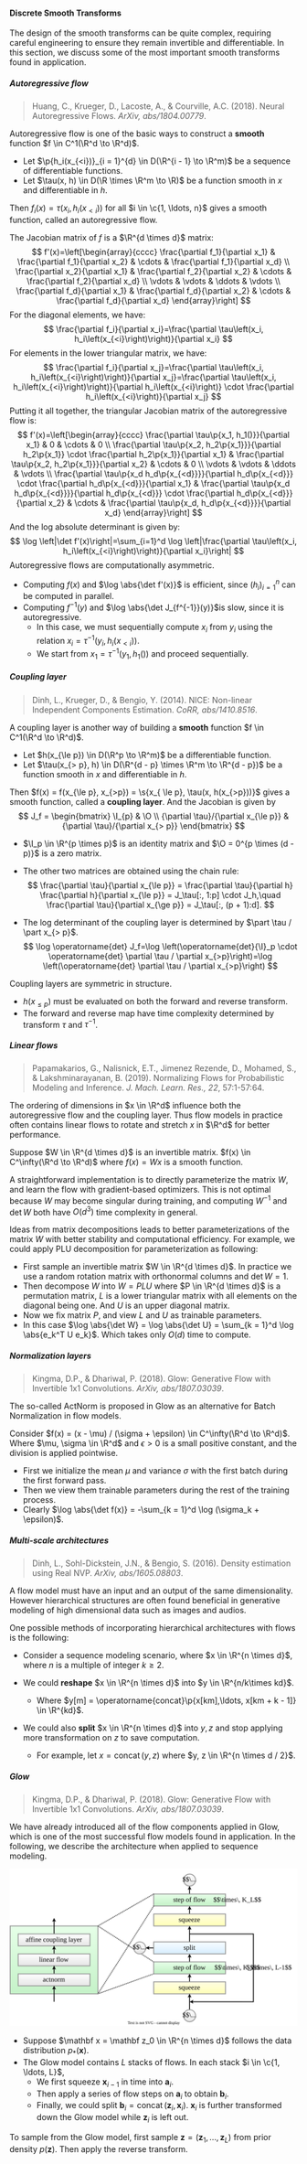 #### Discrete Smooth Transforms

The design of the smooth transforms can be quite complex, requiring careful engineering to ensure they remain invertible and differentiable. In this section, we discuss some of the most important smooth transforms found in application.

##### Autoregressive flow

> Huang, C., Krueger, D., Lacoste, A., & Courville, A.C. (2018). Neural Autoregressive Flows. *ArXiv, abs/1804.00779*.

Autoregressive flow is one of the basic ways to construct a **smooth** function $f \in C^1(\R^d \to \R^d)$.

- Let $\p{h_i(x_{<i})}_{i = 1}^{d} \in D(\R^{i - 1} \to \R^m)$  be a sequence of differentiable functions.
- Let $\tau(x, h) \in D(\R \times \R^m \to \R)$ be a function smooth in $x$ and differentiable in $h$.

Then $f_i(x) = \tau(x_{i}, h_i(x_{<i}))$ for all $i \in \c{1, \ldots, n}$ gives a smooth function, called an autoregressive flow.

The Jacobian matrix of $f$ is a $\R^{d \times d}$ matrix:
$$
f'(x)=\left[\begin{array}{cccc}
\frac{\partial f_1}{\partial x_1} & \frac{\partial f_1}{\partial x_2} & \cdots & \frac{\partial f_1}{\partial x_d} \\
\frac{\partial x_2}{\partial x_1} & \frac{\partial f_2}{\partial x_2} & \cdots & \frac{\partial f_2}{\partial x_d} \\
\vdots & \vdots & \ddots & \vdots \\
\frac{\partial f_d}{\partial x_1} & \frac{\partial f_d}{\partial x_2} & \cdots & \frac{\partial f_d}{\partial x_d}
\end{array}\right]
$$
For the diagonal elements, we have:
$$
\frac{\partial f_i}{\partial x_i}=\frac{\partial \tau\left(x_i, h_i\left(x_{<i}\right)\right)}{\partial x_i}
$$
For elements in the lower triangular matrix, we have:
$$
\frac{\partial f_i}{\partial x_j}=\frac{\partial \tau\left(x_i, h_i\left(x_{<i}\right)\right)}{\partial x_j}=\frac{\partial \tau\left(x_i, h_i\left(x_{<i}\right)\right)}{\partial h_i\left(x_{<i}\right)} \cdot \frac{\partial h_i\left(x_{<i}\right)}{\partial x_j}
$$
Putting it all together, the triangular Jacobian matrix of the autoregressive flow is:
$$
f'(x)=\left[\begin{array}{cccc}
\frac{\partial \tau\p{x_1, h_1()}}{\partial x_1} & 0 & \cdots & 0 \\
\frac{\partial \tau\p{x_2, h_2\p{x_1}}}{\partial h_2\p{x_1}} \cdot \frac{\partial h_2\p{x_1}}{\partial x_1} & \frac{\partial \tau\p{x_2, h_2\p{x_1}}}{\partial x_2} & \cdots & 0 \\
\vdots & \vdots & \ddots & \vdots \\
\frac{\partial \tau\p{x_d h_d\p{x_{<d}}}}{\partial h_d\p{x_{<d}}} \cdot \frac{\partial h_d\p{x_{<d}}}{\partial x_1} & \frac{\partial \tau\p{x_d h_d\p{x_{<d}}}}{\partial h_d\p{x_{<d}}} \cdot \frac{\partial h_d\p{x_{<d}}}{\partial x_2} & \cdots & \frac{\partial \tau\p{x_d, h_d\p{x_{<d}}}}{\partial x_d}
\end{array}\right]
$$
And the log absolute determinant is given by:
$$
\log \left|\det f'(x)\right|=\sum_{i=1}^d \log \left|\frac{\partial \tau\left(x_i, h_i\left(x_{<i}\right)\right)}{\partial x_i}\right|
$$
Autoregressive flows are computationally asymmetric.

- Computing $f(x)$ and $\log \abs{\det f'(x)}$ is efficient, since $(h_i)_{i = 1}^n$ can be computed in parallel.
- Computing $f^{-1}(y)$ and $\log \abs{\det J_{f^{-1}}(y)}$is slow, since it is autoregressive.
  - In this case, we must sequentially compute $x_i$ from $y_i$ using the relation $x_i = \tau^{-1}(y_i, h_i(x_{<i}))$.
  - We start from $x_1 = \tau^{-1}(y_1, h_1())$ and proceed sequentially.

##### Coupling layer

> Dinh, L., Krueger, D., & Bengio, Y. (2014). NICE: Non-linear Independent Components Estimation. *CoRR, abs/1410.8516*.

A coupling layer is another way of building a **smooth** function $f \in C^1(\R^d \to \R^d)$.

- Let $h(x_{\le p}) \in D(\R^p \to \R^m)$ be a differentiable function.
- Let $\tau(x_{> p}, h) \in D(\R^{d - p} \times \R^m \to \R^{d - p})$ be a function smooth in $x$ and differentiable in $h$.

Then $f(x) = f(x_{\le p}, x_{>p}) = \s{x_{ \le p}, \tau(x, h(x_{>p}))}$ gives a smooth function, called a **coupling layer**. And the Jacobian is given by
$$
J_f = \begin{bmatrix}
\I_{p} & \O \\
{\partial \tau}/{\partial x_{\le p}} & {\partial \tau}/{\partial x_{> p}}
\end{bmatrix}
$$

- $\I_p \in \R^{p \times p}$ is an identity matrix and $\O = 0^{p \times (d - p)}$ is a zero matrix.

- The other two matrices are obtained using the chain rule:
  $$
  \frac{\partial \tau}{\partial x_{\le p}} = \frac{\partial \tau}{\partial h} \frac{\partial h}{\partial x_{\le p}} = J_\tau[:, 1:p] \cdot J_h,\quad \frac{\partial \tau}{\partial x_{\ge p}} = J_\tau[:, (p + 1):d].
  $$

- The log determinant of the coupling layer is determined by $\part \tau / \part x_{> p}$.
  $$
  \log \operatorname{det} J_f=\log \left(\operatorname{det}{\I}_p \cdot \operatorname{det} \partial \tau / \partial x_{>p}\right)=\log \left(\operatorname{det} \partial \tau / \partial x_{>p}\right)
  $$

Coupling layers are symmetric in structure.

- $h(x_{\le p})$ must be evaluated on both the forward and reverse transform.
- The forward and reverse map have time complexity determined by transform $\tau$ and $\tau^{-1}$.

##### Linear flows

> Papamakarios, G., Nalisnick, E.T., Jimenez Rezende, D., Mohamed, S., & Lakshminarayanan, B. (2019). Normalizing Flows for Probabilistic Modeling and Inference. *J. Mach. Learn. Res., 22*, 57:1-57:64.

The ordering of dimensions in $x \in \R^d$ influence both the autoregressive flow and the coupling layer. Thus flow models in practice often contains linear flows to rotate and stretch $x$ in $\R^d$ for better performance.

Suppose $W \in \R^{d \times d}$ is an invertible matrix. $f(x) \in C^\infty(\R^d \to \R^d)$ where $f(x) = Wx$ is a smooth function.

A straightforward implementation is to directly parameterize the matrix $W$, and learn the flow with gradient-based optimizers. This is not optimal because $W$ may become singular during training, and computing $W^{-1}$ and $\det W$ both have $O(d^3)$ time complexity in general.

Ideas from matrix decompositions leads to better parameterizations of the matrix $W$ with better stability and computational efficiency. For example, we could apply PLU decomposition for parameterization as following:

- First sample an invertible matrix $W \in \R^{d \times d}$. In practice we use a random rotation matrix with orthonormal columns and $\det W = 1$.
- Then decompose $W$ into $W = P L U$ where $P \in \R^{d \times d}$ is a permutation matrix, $L$ is a lower triangular matrix with all elements on the diagonal being one. And $U$ is an upper diagonal matrix.
- Now we fix matrix $P$, and view $L$ and $U$ as trainable parameters.
- In this case $\log \abs{\det W} = \log \abs{\det U} = \sum_{k = 1}^d \log \abs{e_k^T U e_k}$. Which takes only $O(d)$ time to compute.

##### Normalization layers

> Kingma, D.P., & Dhariwal, P. (2018). Glow: Generative Flow with Invertible 1x1 Convolutions. *ArXiv, abs/1807.03039*.

The so-called ActNorm is proposed in Glow as an alternative for Batch Normalization in flow models.

Consider $f(x) = (x - \mu) / (\sigma + \epsilon) \in C^\infty(\R^d \to \R^d)$. Where $\mu, \sigma \in \R^d$ and $\epsilon > 0$ is a small positive constant, and the division is applied pointwise.

- First we initialize the mean $\mu$ and variance $\sigma$ with the first batch during the first forward pass.
- Then we view them trainable parameters during the rest of the training process.
- Clearly $\log \abs{\det f(x)} = -\sum_{k = 1}^d \log (\sigma_k + \epsilon)$.

##### Multi-scale architectures

> Dinh, L., Sohl-Dickstein, J.N., & Bengio, S. (2016). Density estimation using Real NVP. *ArXiv, abs/1605.08803*.

A flow model must have an input and an output of the same dimensionality. However hierarchical structures are often found beneficial in generative modeling of high dimensional data such as images and audios.

One possible methods of incorporating hierarchical architectures with flows is the following:

- Consider a sequence modeling scenario, where $x \in \R^{n \times d}$, where $n$ is a multiple of integer $k \ge 2$.
- We could **reshape** $x \in \R^{n \times d}$ into $y \in \R^{n/k\times kd}$.
  - Where $y[m] = \operatorname{concat}\p{x[km],\ldots, x[km + k - 1]} \in \R^{kd}$.

- We could also **split** $x \in \R^{n \times d}$ into $y, z$ and stop applying more transformation on $z$ to save computation.
  - For example, let $x = \operatorname{concat}(y, z)$ where $y, z \in \R^{n \times d / 2}$.


##### Glow

> Kingma, D.P., & Dhariwal, P. (2018). Glow: Generative Flow with Invertible 1x1 Convolutions. *ArXiv, abs/1807.03039*.
>

We have already introduced all of the flow components applied in Glow, which is one of the most successful flow models found in application. In the following, we describe the architecture when applied to sequence modeling.

<img src="./images/glow.svg" alt="glow" style="zoom:67%;" />

- Suppose $\mathbf x = \mathbf z_0 \in \R^{n \times d}$ follows the data distribution $p_*(\mathbf x)$.
- The Glow model contains $L$ stacks of flows. In each stack $i \in \c{1, \ldots, L}$,
  - We first squeeze $\mathbf x_{i - 1}$ in time into $\mathbf a_{i}$.
  - Then apply a series of flow steps on $\mathbf a_i$ to obtain $\mathbf b_i$.
  - Finally, we could split $\mathbf b_i = \operatorname{concat}(\mathbf z_i, \mathbf x_i)$. $\mathbf x_i$ is further transformed down the Glow model while $\mathbf z_i$ is left out.

To sample from the Glow model, first sample $\mathbf z = (\mathbf z_1, \ldots, \mathbf z_L)$ from prior density $p(\mathbf z)$. Then apply the reverse transform.

